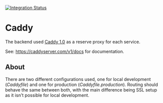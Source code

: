 [![Integration Status](https://github.com/jhburns/ExperienceCapture/workflows/Caddy%20Integration/badge.svg)](https://github.com/jhburns/ExperienceCapture/actions?query=workflow%3A%22Caddy+Integration%22)

# Caddy

The backend used [Caddy 1.0](https://caddyserver.com/v1/) as a reserve proxy for each service.

See: https://caddyserver.com/v1/docs for documentation. 

## About

There are two different configurations used, one for local development (*Caddyfile*)
and one for production (*Caddyfile.production*). Routing should behave the same between
both, with the main difference being SSL setup as it isn't possible for local development. 